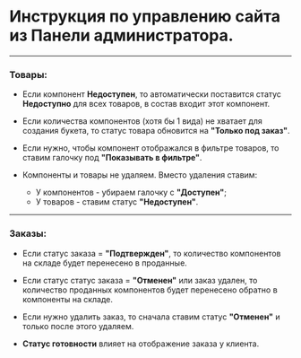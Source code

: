 # Инструкция по управлению сайта из Панели администратора.

---
### Товары:
* Если компонент **Недоступен**, то автоматически поставится статус **Недоступно** для всех товаров, 
в состав входит этот компонент.

* Если количества компонентов (хотя бы 1 вида) не хватает для создания букета, 
то статус товара обновится на **"Только под заказ"**.

* Если нужно, чтобы компонент отображался в фильтре товаров, то ставим галочку под **"Показывать в фильтре"**.

* Компоненты и товары не удаляем. Вместо удаления ставим:
    * У компонентов - убираем галочку с **"Доступен"**;
    * У товаров - ставим статус **"Недоступен"**.

---
### Заказы:
* Если статус заказа = **"Подтвержден"**, 
то количество компонентов на складе будет перенесено в проданные.

* Если статус статус заказа = **"Отменен"** или заказ удален,
то количество проданных компонентов будет перенесено обратно
в компоненты на складе.

* Если нужно удалить заказ, то сначала ставим статус **"Отменен"**
и только после этого удаляем.

* **Статус готовности** влияет на отображение заказа у клиента.
